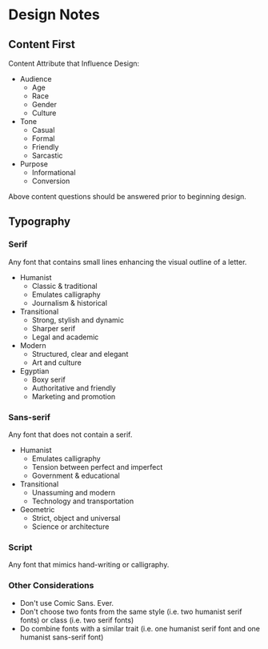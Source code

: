 # Design Notes

## Content First

Content Attribute that Influence Design:

- Audience
	- Age
	- Race
	- Gender
	- Culture
- Tone
	- Casual
	- Formal
	- Friendly
	- Sarcastic
- Purpose
	- Informational
	- Conversion

Above content questions should be answered prior to beginning design.

## Typography

### Serif

Any font that contains small lines enhancing the visual outline of a letter. 

- Humanist
	- Classic & traditional
	- Emulates calligraphy
	- Journalism & historical
- Transitional
	- Strong, stylish and dynamic
	- Sharper serif
	- Legal and academic
- Modern
	- Structured, clear and elegant
	- Art and culture
- Egyptian
	- Boxy serif
	- Authoritative and friendly
	- Marketing and promotion

### Sans-serif

Any font that does not contain a serif.

- Humanist
	- Emulates calligraphy
	- Tension between perfect and imperfect
	- Government & educational
- Transitional
	- Unassuming and modern
	- Technology and transportation
- Geometric
	- Strict, object and universal
	- Science or architecture

### Script

Any font that mimics hand-writing or calligraphy.

### Other Considerations

- Don't use Comic Sans. Ever.
- Don't choose two fonts from the same style (i.e. two humanist serif fonts) or class (i.e. two serif fonts)
- Do combine fonts with a similar trait (i.e. one humanist serif font and one humanist sans-serif font)

